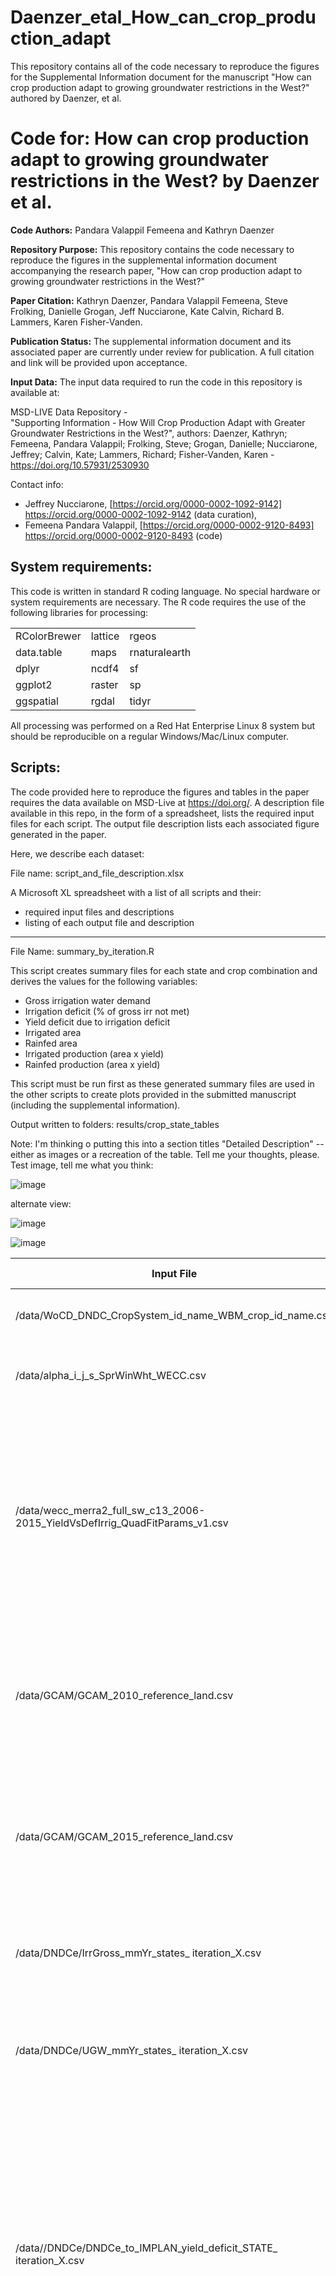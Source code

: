 # Daenzer_etal_How_can_crop_production_adapt
This repository contains all of the code necessary to reproduce the figures for the Supplemental Information document for the manuscript "How can crop production adapt to growing groundwater restrictions in the West?" authored by Daenzer, et al.

# Code for: How can crop production adapt to growing groundwater restrictions in the West? by Daenzer et al.

**Code Authors:** Pandara Valappil Femeena and Kathryn Daenzer

**Repository Purpose:** This repository contains the code necessary to reproduce the figures in the supplemental information document accompanying the research paper, "How can crop production adapt to growing groundwater restrictions in the West?"

**Paper Citation:** Kathryn Daenzer, Pandara Valappil Femeena, Steve Frolking, Danielle Grogan, Jeff Nucciarone, Kate Calvin, Richard B. Lammers, Karen Fisher-Vanden.

**Publication Status:** The supplemental information document and its associated paper are currently under review for publication. A full citation and link will be provided upon acceptance.

**Input Data:** The input data required to run the code in this repository is available at:

MSD-LIVE Data Repository -  
"Supporting Information - How Will Crop Production Adapt with Greater Groundwater Restrictions in the West?", authors: Daenzer, Kathryn; Femeena, Pandara Valappil; Frolking, Steve; Grogan, Danielle; Nucciarone, Jeffrey; Calvin, Kate; Lammers, Richard; Fisher-Vanden, Karen - https://doi.org/10.57931/2530930

Contact info: 
- Jeffrey Nucciarone, [https://orcid.org/0000-0002-1092-9142] https://orcid.org/0000-0002-1092-9142 (data curation),
- Femeena Pandara Valappil, [https://orcid.org/0000-0002-9120-8493] https://orcid.org/0000-0002-9120-8493 (code)

## System requirements:
This code is written in standard R coding language. No special hardware or system requirements are necessary. The R code requires the use of the following libraries for processing:

|              |            |               |
| ------------ | ---------- | ------------- |
| RColorBrewer | lattice    | rgeos         |
| data.table   | maps       | rnaturalearth |
| dplyr        | ncdf4      | sf            |
| ggplot2      | raster     | sp            |
| ggspatial    | rgdal      | tidyr         |

All processing was performed on a Red Hat Enterprise Linux 8 system but should be reproducible on a regular Windows/Mac/Linux computer.  


## Scripts:

The code provided here to reproduce the figures and tables in the paper requires the data available on MSD-Live at https://doi.org/. A description file available in this repo, in the form of a spreadsheet, lists the required input files for each script. The output file description lists each associated figure generated in the paper.

Here, we describe each dataset:

File name: script_and_file_description.xlsx

A Microsoft XL spreadsheet with a list of all scripts and their:
- required input files and  descriptions 
- listing of each output file and description 

---

File Name: summary_by_iteration.R	

This script creates summary files for each state and crop combination and derives the values for the following variables:

- Gross irrigation water demand
- Irrigation deficit (% of gross irr not met)
- Yield deficit due to irrigation deficit
- Irrigated area
- Rainfed area
- Irrigated production (area x yield)
- Rainfed production (area x yield)

This script must be run first as these generated summary files are used in the other scripts to create plots provided in the submitted manuscript (including the supplemental information).	

Output written to folders: results/crop_state_tables

Note: I'm thinking o putting this into a section titles "Detailed Description" -- either as images or a recreation of the table. Tell me your thoughts, please.
Test image, tell me what you think:

![image](https://github.com/user-attachments/assets/5d1c5f5b-c044-484d-934a-3ead3230318b)

alternate view:

![image](https://github.com/user-attachments/assets/0cfd4d2d-27e0-4121-9faf-9a5a4e5c1eec)

![image](https://github.com/user-attachments/assets/5c26f8fc-2837-4361-ba28-680b21de1ef5)


| Input File	                                                                 | Input File Description                        	          | 
| -------------------------------------------------------                      | ------------------------------------------------         |
| /data/WoCD_DNDC_CropSystem_id_name_WBM_crop_id_name.csv	                     | Provides mapping from WBM crops to DNDC crops.         	| 
|	/data/alpha_i_j_s_SprWinWht_WECC.csv                                         | Provides mapping from DNDC crops to IMPLAN/DREM crops.	| 
|	/data/wecc_merra2_full_sw_c13_2006-2015_YieldVsDefIrrig_QuadFitParams_v1.csv | DNDC-emulator quadratic curve fit parameters, relating irrigation deficit to yield deficit by crop and state. This is for all 11 Western Electricity Coordinating Council (WECC) states and all 26 DNDC crops.	| 
| /data/GCAM/GCAM_2010_reference_land.csv	                                     | GCAMland starting point for rainfed and irrigated cropland areass, created from FAO GAEZ 2010 data (units are in 2.4 thousand hectares). |
|/data/GCAM/GCAM_2015_reference_land.csv                                       | GCAMland starting point for rainfed and irrigated cropland areass, created from FAO GAEZ 2015 data (units are in 2.4 thousand hectares). |
|/data/DNDCe/IrrGross_mmYr_states_ iteration_X.csv	                           | Total crop irrigation water usage (mm/year), by crop and state, for each iteration X. |
|/data/DNDCe/UGW_mmYr_states_ iteration_X.csv	                                 | Unsustainable ground water usage (mm/year) for irrigation, by crop and state, for each iteration X. |
|/data//DNDCe/DNDCe_to_IMPLAN_yield_deficit_STATE_ iteration_X.csv	           | DNDC emulator output per iteration X for IMPLAN defined crops: values represent the proportion of maximum yield achieved.  A value of 1 = 100% of maximum yield achieved indicating no reduction due to water shortages.  All values < 1 indicate that deficit irrigation caused a reduction in yields. |
|/data/DNDCe/DNDC_yield_deficit_ iteration_X.csv	                             | DNDC emulator output per iteration X for DNDC defined crops:  crop yield deficit based on irrigation deficits. A value of 1 = 100% of maximum yield achieved indicating no reduction due to irrigation shortages.  All values < 1 indicate that deficit irrigation caused a reduction in yields. |
|/data/DNDCe/DNDC_yield_kg.C.ha_ iteration_X.csv	                             | DNDC absolute yield values in kg Carbon/hectare per iteration X. |
|/data/GCAM/DREM_land_ iteration_X.csv	                                       | GCAM calculated irrigated and rainfed land allocation (x 2.4 thousand ha) and crop yields (kg C/ha). Output is by crop and state for 2010 and 2015, with separate files created for each iteration step X. This output from GCAM is what is sent to DREM for each iteration. | 
	
| Output File	                                              | Output File Description                        	          | 
| --------------------------------------------------------- | -----------------------------------------------------------|
| /results/gross_irr_ long.csv	                            | Gross irrigation water (km^3/yr) |
| /results/ugw_km3_long.csv	                                | Unsustainable ground water (km^3/yr) |
| /results/sust_irr_km3_ long.csv	                          | Sustainable irrigation water (km^3/yr) |
| /results/sust_irr_frac_ long.csv	                        | Fraction of irrigation water sourced from sustainable groundwater |
| /results/unsust_irr_frac_ long.csv	                      | Fraction of irrigation water sourced from unsustainable groundwater |
| /results/deficit_yld_ long.csv	                          | Yield deficit or fraction of maximum yield |
| /results/irr_land_area_ long.csv	                        | Irrigated land area (x 2.4 thousand hectares)Note: GCAM gives land area outputs in units that are different from other models. A factor of 2.4 is used to convert them to thousand hectares and report it in the final summary tables inside the ""crop_state_tables"" folder" |
| /results/rfd_land_area_ long.csv	                        | Rainfed land area (x 2.4 thousand hectares)  Note: GCAM gives land area outputs in units that are different from other models. A factor of 2.4 is used to convert them to thousand hectares and report it in the final summary tables inside the ""crop_state_tables"" folder" |
| /results/yield_max_matrix.csv	                            | Matrix of max irrigated yields (kg C/ha), crop x state |
| /results/max_yield_kg.C.ha.csv	                          | Maximum yield in kg Carbon/hectare (kgC/ha) |
| /results/sust_yld_kg.C.ha_long.csv	                      | Yield corresponding to susytainable irrigation water in kgC/ha |
| /results/unsust_yld_kg.C.ha_ long.csv	                    | Yield corresponding to unsustainable irrigation water in kgC/ha |
| /results/crop_state_tables/[state]_[crop]_all_models.csv	| Per iteration output for all crops for all models |

---

File Name: irr_def_map.R	

This script creates irrigation deficit maps. 	

Creates output folder: figures/irr_def_maps_by_crop

test image, tell me what you think:

![image](https://github.com/user-attachments/assets/24c4cab9-0bab-4005-9b49-38df6fb0c3e3)

---

File name: gcamland_plots.R	

This script creates plots for the GCAM change in land. 	

Creates output folder: figures/gcam_delta_land

---

File name: DNDCe_yield_def_figures.R	

This script creates plots of crop yield deficits.  	

Creates output folder: figures/DNDCe_yield_def

---

File name: WBM_irrigation_analysis.R	

This script creates plots of grid-scale unsustainable irrigation fraction.	

Creates output folder: /figures/WBM_irrigation_maps

---

File name: Yield_irr_def_plot.R	

This script creates a plot of sustainable irrigation fraction versus fraction of maximum yield.	

---

ag_bar_chart.R:	

This script creates a stacked bar chart displaying the economic value of agricuture output for three crops across the western region.

---


